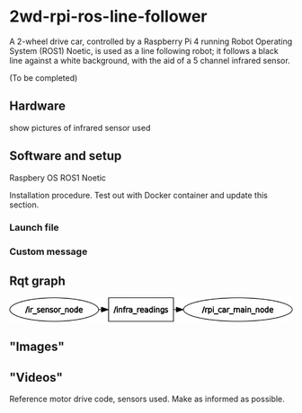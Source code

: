 # 2wd-rpi-ros-line-follower
A 2-wheel drive car, controlled by a Raspberry Pi 4 running Robot Operating System (ROS1) Noetic, is used as a line following robot; it follows a black line against a white background, with the aid of a 5 channel infrared sensor.

(To be completed)

## Hardware

show pictures of infrared sensor used

## Software and setup
Raspbery OS
ROS1 Noetic

Installation procedure. Test out with Docker container and update this section.

### Launch file

### Custom message

## Rqt graph

<p align="center">
  <img src=images/rosgraph.png>
</p>

## "Images"

## "Videos"


Reference motor drive code, sensors used. Make as informed as possible.
